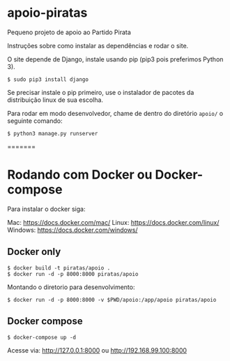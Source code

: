 # apoio-piratas
Pequeno projeto de apoio ao Partido Pirata

Instruções sobre como instalar as dependências e rodar o site.

O site depende de Django, instale usando pip (pip3 pois preferimos Python 3).
```
$ sudo pip3 install django
```

Se precisar instale o pip primeiro, use o instalador de pacotes da distribuição linux de sua escolha.

Para rodar em modo desenvolvedor, chame de dentro do diretório `apoio/` o seguinte comando:
```
$ python3 manage.py runserver
```

=======

# Rodando com Docker ou Docker-compose

Para instalar o docker siga:

Mac: https://docs.docker.com/mac/
Linux: https://docs.docker.com/linux/
Windows: https://docs.docker.com/windows/


## Docker only

```
$ docker build -t piratas/apoio .
$ docker run -d -p 8000:8000 piratas/apoio
```

Montando o diretorio para desenvolvimento:

```
$ docker run -d -p 8000:8000 -v $PWD/apoio:/app/apoio piratas/apoio
```

## Docker compose

```
$ docker-compose up -d
```

Acesse via: http://127.0.0.1:8000 ou http://192.168.99.100:8000

